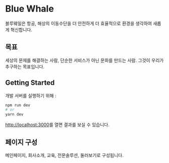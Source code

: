 

# Blue Whale
블루웨일은 항공, 해상의 이동수단을 더 안전하게 더 효율적으로 환경을 생각하여 새롭게 혁신합니다.


## 목표
세상의 문제를 해결하는 사람, 단순한 서비스가 아닌 문화를 만드는 사람.
그것이 우리가 추구하는 목표입니다.

## Getting Started

개발 서버를 실행하기 위해 :

```bash
npm run dev
# or
yarn dev
```

[http://localhost:3000](http://localhost:3000)를 열면 결과를 보실 수 있습니다.

## 페이지 구성
메인페이지, 회사소개, 교육, 전문솔루션, 둘러보기로 구성됩니다.




